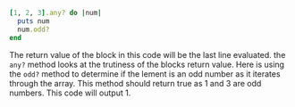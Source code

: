 ```ruby
[1, 2, 3].any? do |num|
  puts num
  num.odd?
end
```

The return value of the block in this code will be the last line evaluated. the `any?` method looks at the trutiness of the blocks return value. Here is using the `odd?` method
to determine if the lement is an odd  number as it iterates through the array. This method should return true as 1 and 3 are odd numbers. This code will output 1. 